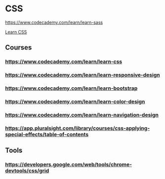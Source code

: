 # CSS

https://www.codecademy.com/learn/learn-sass

[Learn CSS](https://www.codecademy.com/learn/learn-css)

## Courses
### https://www.codecademy.com/learn/learn-css
### https://www.codecademy.com/learn/learn-responsive-design
### https://www.codecademy.com/learn/learn-bootstrap
### https://www.codecademy.com/learn/learn-color-design
### https://www.codecademy.com/learn/learn-navigation-design
### https://app.pluralsight.com/library/courses/css-applying-special-effects/table-of-contents
## Tools
### https://developers.google.com/web/tools/chrome-devtools/css/grid

